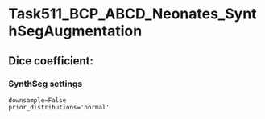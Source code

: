 Task511_BCP_ABCD_Neonates_SynthSegAugmentation
==============================================

Dice coefficient:
-----------------

### SynthSeg settings

    downsample=False
    prior_distributions='normal'
